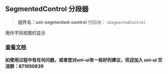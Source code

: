 

## SegmentedControl 分段器
> **组件名：uni-segmented-control**
> 代码块： `uSegmentedControl`


用作不同视图的显示

### [查看文档](https://uniapp.dcloud.io/component/uniui/uni-segmented-control)
#### 如使用过程中有任何问题，或者您对uni-ui有一些好的建议，欢迎加入 uni-ui 交流群：871950839 


